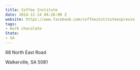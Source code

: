 ```yaml
---
title: Coffee Institute
date: 2014-12-14 04:26:00 Z
website: https://www.facebook.com/coffeeinstituteespresso
tags:
- mork chocolate
State:
- SA
---
```


68 North East Road 

Walkerville, SA 5081
